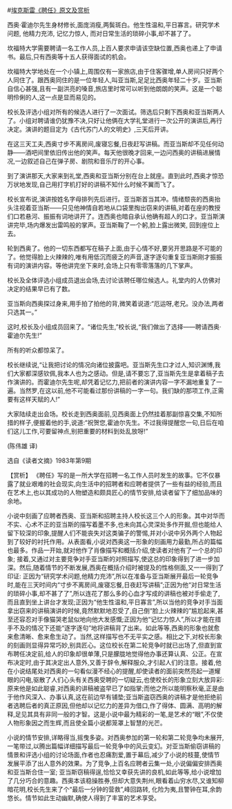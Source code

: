 #[埃克斯雷《聘任》原文及赏析](https://www.vrrw.net/wx/15507.html)

西奥·霍迪尔先生身材修长,面庞消瘦,两鬓斑白。他生性温和,平日寡言。研究学术问题, 他精力充沛, 记忆力惊人, 而对日常生活的琐碎小事,却不甚了了。

坎福特大学需要聘请一名工作人员,上百人要求申请该空缺位置,西奥也递上了申请书。最后,只有西奥等十五人获得面试的机会。

坎福特大学地处在一个小镇上,周围仅有一家旅店,由于住客骤增,单人房间只好两个人同住了。跟西奥同住的是一位年轻人,叫亚当斯,足足比西奥年轻二十岁。亚当斯自信心甚强,且有一副洪亮的嗓音,旅店里时常可以听到他朗朗的笑声。这是一个聪明伶俐的人,这一点是显而易见的。

校长及评选小组对所有的候选人进行了一次面试。筛选后只剩下西奥和亚当斯两人了。小组对聘请谁仍犹豫不决,只好让他俩在大学礼堂进行一次公开的演讲后,再行决定。演讲的题目定为《古代苏门人的文明史》,三天后开讲。

在这三天工夫,西奥寸步不离房间,废寝忘餐,日夜赶写讲稿。而亚当斯却不见任何动静——酒吧间里依旧传出他的笑声。每天他很晚才回来,一边问西奥的讲稿进展情况,一边叙述自己在弹子房、剧院和音乐厅的开心事。

到了演讲那天,大家来到礼堂,西奥和亚当斯分别在台上就座。直到此时,西奥才惊恐万状地发现,自己用打字机打好的讲稿不知什么时候不翼而飞了。

校长宣布说,演讲按姓名字母排列先后进行。亚当斯首当其冲。情绪颓丧的西奥抬头注视着亚当斯——只见他神情自若地从口袋里掏出窃来的讲稿,对着在座的教授们口若悬河、振振有词地讲开了。连西奥也暗自承认他确有超人的口才。亚当斯演讲完毕,场内爆发出雷鸣般的掌声。亚当斯鞠了一个躬,脸上露出微笑, 回到座位上去。

轮到西奥了。他的一切东西都写在稿子上面,由于心情不好,要另开思路是不可能的了。他觉得脸上火辣辣的,唯有用低沉而疲乏的声音,逐字逐句重复亚当斯刚才振振有词的演讲内容。等他讲完坐下来时,会场上只有零零落落的几下掌声。

校长及全体评选小组成员退出会场,去讨论该聘任哪位候选人。礼堂内的人仿佛对决定的结果早已有了数。

亚当斯向西奥探过身来,用手拍了拍他的背,微笑着说道:“厄运呀,老兄。没办法,两者只选其一。”

这时,校长及小组成员回来了。“诸位先生,”校长说,“我们做出了选择——聘请西奥·霍迪尔先生!”

所有的听众都惊呆了。

校长继续说,“让我把讨论的情况向诸位披露吧。亚当斯先生口才过人,知识渊博,我们大家都深感钦佩,我本人也为之感动。但是,请不要忘了,亚当斯先生是拿着稿子去作演讲的。而霍迪尔先生呢,却凭着记忆力,把前者的演讲内容一字不漏地重复了一遍。当然罗,在这以前,他不可能看过那份讲稿的一字一句。我们缺的那项工作,正需要有这样天赋的人!”

大家陆续走出会场。校长走到西奥面前,见西奥面上仍然挂着那副惊喜交集,不知所措的样子,便握着他的手,说道:“祝贺您,霍迪尔先生。不过我得提醒您一句,日后在咱们这儿工作,可要留神点,别把重要的材料到处乱放呀!”

(陈伟雄 译)

选自《读者文摘》1983年第9期



【赏析】 《聘任》写的是一所大学在招聘一名工作人员时发生的故事。它不仅暴露了就业艰难的社会现实,向生活中的招聘者和应聘者提供了一些有益的经验,而且在艺术上,也以其成功的人物塑造和颇具匠心的情节安排,给读者留下了细加品味的余地。

小说中刻画了应聘者西奥、亚当斯和招聘主持人校长这三个人的形象。其中对华而不实、心术不正的亚当斯的描写着墨不多,也未向其心灵深处多作开掘,但也能给人留下较深的印象,提醒人们不能丧失对这类骗子的警惕,并对小说中另外两个人物起到了较好的衬托作用。从表面看,小说对西奥这一形象的刻画用力最勤,所占的篇幅也最多。作品一开始,就对他作了肖像描写和概括介绍,使读者对他有了一个总的印象; 接着,又通过对主要竞争对手亚当斯的对照描写,使这总的印象得到了进一步加 深。然后,随着情节的不断发展,西奥在概括介绍时被提及的性格侧面,又一一得到了印证: 正因为“研究学术问题,他精力充沛”,所以在准备与亚当斯展开最后一轮竞争时,能在三天时间内“寸步不离房间,废寝忘餐,日夜赶写讲稿”;正因为他“对日常生活的琐碎小事,却不甚了了”,所以连花了那么多的心血才写成的讲稿也被对手偷走了,而且直到坐上讲台才发现;正因为“他生性温和,平日寡言”,所以当他的竞争对手当面拿出窃来的讲稿演讲的时候,竟然默默地忍受了,自己倒“脸上火辣辣的”尴尬起来,甚至还容忍对手像猫哭老鼠似地向他大发感慨;正因为他“记忆力惊人”,所以才能在措手不及的情况下还能“逐字逐句”地将讲稿背了出来。如此等等,西奥的形象也就愈来愈清晰、愈来愈生动了。当然,这样描写也不无平实之感。相比之下,对校长形象的刻画则显得异常巧妙,别具匠心。这位校长在第二轮竞争时就已出场了,但直到宣布聘任决定前,给人的印象却很单薄,只是朦胧地觉得他办事还算认真、公正。在宣布决定时,由于其决定出人意外,又善于辞令,解释服众,才引起人们的注意。接着,他在小说结尾处对西奥的一句看似漫不经心的提醒,却使读者的面前突然亮起一道耀眼的闪电,驱散了人们心头有关西奥受聘的一切疑云,也使校长的形象立刻大放异彩:原来他是如此聪睿,对西奥的讲稿被盗早已了如指掌;而他之所以能明察秋毫,正是由于他作风深入、办事认真,这在前边早有铺垫;亚当斯盗窃西奥的讲稿才是他拒绝前者选聘后者的真正原因,但他却以记忆力的差异为借口,作了得体、圆满、高明的解释,足见其具有非同一般的才智。这是小说中最为精彩的一笔,是艺术的“眼”,不仅使人物形象因之而生辉,而且使全篇小说都笼罩上智慧的光芒。

小说的情节安排,详略得当,摇曳多姿。对西奥参加的第一轮和第二轮竞争均未展开,一笔带过,以腾出篇幅详细描写最后一轮竞争中的风云变幻。对亚当斯偷窃讲稿的情景和评选小组的讨论场面,作者也忍痛割爱,置于幕后,减少了小说的枝蔓,使情节发展平添了出人意外的效果。为了竞争,上百名应聘者云集一处,小说偏偏安排西奥和亚当斯合住一室; 亚当斯窃稿得逞,恰恰又幸获先讲的良机,如此等等,给小说增加了几分巧合的意趣。西奥本该稳操胜券,但却大意失荆州,眼看着山穷水尽,又谁知柳暗花明,校长先生来了个“最后一分钟的营救”,峰回路转, 化险为夷,且警钟在耳,余韵悠长。情节如此生动幽默,确使人得到了丰富的艺术享受。


